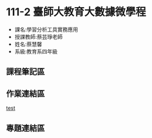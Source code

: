# 111-2 臺師大教育大數據微學程
- 課名:學習分析工具實務應用
- 授課教師:蔡芸琤老師
- 姓名:蔡慧馨
- 系級:教育系四年級

## 課程筆記區
## 作業連結區
[test](test.py)
## 專題連結區

